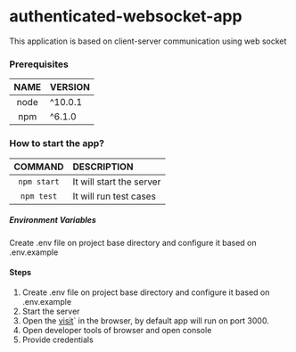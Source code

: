 # authenticated-websocket-app
This application is based on client-server communication using web socket

### Prerequisites
 NAME | VERSION
:---: | :---
node | ^10.0.1
npm | ^6.1.0

### How to start the app?
 COMMAND | DESCRIPTION
:---: | :---
`npm start` | It will start the server
`npm test` | It will run test cases


##### Environment Variables
 Create .env file on project base directory and configure it based on .env.example

#### Steps
1. Create .env file on project base directory and configure it based on .env.example
2. Start the server
3. Open the [visit](http://127.0.0.1:3000/)` in the browser, by default app will run on port 3000.
4. Open developer tools of browser and open console
5. Provide credentials





